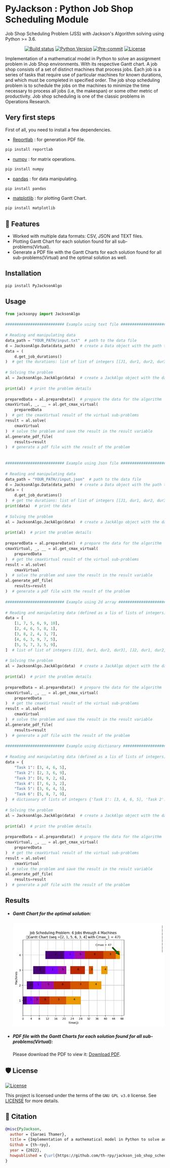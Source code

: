 # PyJackson : Python Job Shop Scheduling Module

Job Shop Scheduling Problem (JSS) with Jackson's Algorithm solving using Python >= 3.6.

<div align="center">

[![Build status](https://github.com/th-rpy/jackson_job_shop_scheduling/workflows/build/badge.svg?branch=master&event=push)](https://github.com/th-rpy/jackson_job_shop_scheduling/actions?query=workflow%3Abuild)
[![Python Version](https://img.shields.io/pypi/pyversions/jackson_job_shop_scheduling.svg)](https://test.pypi.org/project/PyJackson/1.3.0/)
[![Pre-commit](https://img.shields.io/badge/pre--commit-enabled-brightgreen?logo=pre-commit&logoColor=white)](https://github.com/th-rpy/jackson_job_shop_scheduling/blob/master/.pre-commit-config.yaml)
[![License](https://img.shields.io/github/license/th-rpy/jackson_job_shop_scheduling)](https://github.com/th-rpy/jackson_job_shop_scheduling/blob/master/LICENSE)

</div>

<p>
Implementation of a mathematical model in Python to solve an assignment problem in Job Shop environments. With its respective Gantt chart.
A job shop consists of a set of distinct machines that process jobs. Each job is a series of tasks that require use of particular machines for known durations, and which must be completed in specified order. The job shop scheduling problem is to schedule the jobs on the machines to minimize the time necessary to process all jobs (i.e, the makespan) or some other metric of productivity. Job shop scheduling is one of the classic problems in Operations Research.
</p>

## Very first steps

First of all, you need to install a few dependencies.

- [Reportlab](https://pypi.org/project/reportlab/) : for generation PDF file.

```bash
pip install reportlab
```

- [numpy](https://pypi.org/project/numpy/) : for matrix operations.

```bash
pip install numpy
```

- [pandas](https://pypi.org/project/pandas/) : for data manipulating.

```bash
pip install pandas
```

- [matplotlib](https://pypi.org/project/matplotlib/) : for plotting Gantt Chart.

```bash
pip install matplotlib
```

## 🚀 Features

- Worked with multiple data formats: CSV, JSON and TEXT files.
- Plotting Gantt Chart for each solution found for all sub-problems(Virtual).
- Generate a PDF file with the Gantt Charts for each solution found for all sub-problems(Virtual) and the optimal solution as well.

## Installation

```bash
pip install PyJacksonAlgo
```

## Usage

```python
from jacksonpy import JacksonAlgo

########################## Example using text file ##########################

# Reading and manipulating data
data_path = "YOUR_PATH/input.txt"  # path to the data file
d = JacksonAlgo.Data(data_path)  # create a Data object with the path to the data file
data = (
    d.get_job_durations()
)  # get the durations: list of list of integers [[J1, dur1, dur2, dur3], [J2, dur1, dur2, dur3] ...]

# Solving the problem
al = JacksonAlgo.JackAlgo(data)  # create a JackAlgo object with the data

print(al)  # print the problem details

preparedData = al.prepareData()  # prepare the data for the algorithm
cmaxVirtual, _, __ = al.get_cmax_virtual(
    preparedData
)  # get the cmaxVirtual result of the virtual sub-problems
result = al.solve(
    cmaxVirtual
)  # solve the problem and save the result in the result variable
al.generate_pdf_file(
    results=result
)  # generate a pdf file with the result of the problem


########################## Example using Json file ##########################

# Reading and manipulating data
data_path = "YOUR_PATH//input.json"  # path to the data file
d = JacksonAlgo.Data(data_path)  # create a Data object with the path to the data file
data = (
    d.get_job_durations()
)  # get the durations: list of list of integers [[J1, dur1, dur2, dur3], [J2, dur1, dur2, dur3] ...]
print(data)  # print the data

# Solving the problem
al = JacksonAlgo.JackAlgo(data)  # create a JackAlgo object with the data

print(al)  # print the problem details

preparedData = al.prepareData()  # prepare the data for the algorithm
cmaxVirtual, _, __ = al.get_cmax_virtual(
    preparedData
)  # get the cmaxVirtual result of the virtual sub-problems
result = al.solve(
    cmaxVirtual
)  # solve the problem and save the result in the result variable
al.generate_pdf_file(
    results=result
)  # generate a pdf file with the result of the problem

########################## Example using 2d array ##########################

# Reading and manipulating data (defined as a lis of lists of integers)
data = [
    [1, 7, 5, 6, 9, 10],
    [2, 4, 6, 5, 8, 1],
    [3, 8, 2, 4, 3, 7],
    [4, 6, 3, 9, 7, 5],
    [5, 5, 7, 3, 5, 9],
]  # list of list of integers [[J1, dur1, dur2, dur3], [J2, dur1, dur2, dur3] ...]

# Solving the problem
al = JacksonAlgo.JackAlgo(data)  # create a JackAlgo object with the data

print(al)  # print the problem details

preparedData = al.prepareData()  # prepare the data for the algorithm
cmaxVirtual, _, __ = al.get_cmax_virtual(
    preparedData
)  # get the cmaxVirtual result of the virtual sub-problems
result = al.solve(
    cmaxVirtual
)  # solve the problem and save the result in the result variable
al.generate_pdf_file(
    results=result
)  # generate a pdf file with the result of the problem

########################## Example using dictionary ##########################

# Reading and manipulating data (defined as a lis of lists of integers)
data = {
    "Task 1": [3, 4, 6, 5],
    "Task 2": [2, 3, 6, 9],
    "Task 3": [8, 9, 2, 6],
    "Task 4": [7, 6, 3, 2],
    "Task 5": [3, 6, 4, 5],
    "Task 6": [5, 8, 7, 9],
}  # dictionary of lists of integers {'Task 1': [3, 4, 6, 5], 'Task 2': [2, 3, 6, 9], ...}

# Solving the problem
al = JacksonAlgo.JackAlgo(data)  # create a JackAlgo object with the data

print(al)  # print the problem details

preparedData = al.prepareData()  # prepare the data for the algorithm
cmaxVirtual, _, __ = al.get_cmax_virtual(
    preparedData
)  # get the cmaxVirtual result of the virtual sub-problems
result = al.solve(
    cmaxVirtual
)  # solve the problem and save the result in the result variable
al.generate_pdf_file(
    results=result
)  # generate a pdf file with the result of the problem
```

## Results

- <h5>Gantt Chart for the optimal solution:</h5>
  <img alt="" title="Gantt Diagram" src="https://github.com/th-rpy/jackson_job_shop_scheduling/raw/main/example/output/ImagesOutput/Gantt_Chart_virtual1_cmax_47.png"/>

- <h5>PDF file with the Gantt Charts for each solution found for all sub-problems(Virtual):</h5>
    <p>Please download the PDF to view it: <a href="https://github.com/th-rpy/jackson_job_shop_scheduling/blob/main/example/output/Algo_Cds_Output.pdf">Download PDF</a>.</p>

## 🛡 License

[![License](https://img.shields.io/github/license/th-rpy/jackson_job_shop_scheduling)](https://github.com/th-rpy/jackson_job_shop_scheduling/blob/master/LICENSE)

This project is licensed under the terms of the `GNU GPL v3.0` license. See [LICENSE](https://github.com/th-rpy/jackson_job_shop_scheduling/blob/master/LICENSE) for more details.

## 📃 Citation

```bibtex
@misc{PyJackson,
  author = {Saraei Thamer},
  title = {Implementation of a mathematical model in Python to solve an assignment problem in Job Shop environments. With its respective Gantt chart.},
  Github = {th-rpy},
  year = {2022},
  howpublished = {\url{https://github.com/th-rpy/jackson_job_shop_scheduling}}
}
```
